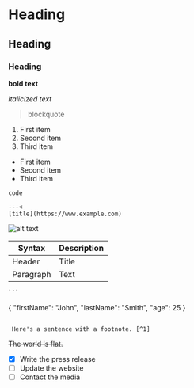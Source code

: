 <!-- Heading -->

# Heading

## Heading

### Heading

<!-- tekst -->

**bold text**

_italicized text_

> blockquote

<!-- order list  -->

1. First item
2. Second item
3. Third item

- First item
- Second item
- Third item

<!-- code  -->

`code`

<!-- link  -->

    ---<
    [title](https://www.example.com)

<!-- image  -->

![alt text](image.jpg)

<!-- tabell  -->

| Syntax    | Description |
| --------- | ----------- |
| Header    | Title       |
| Paragraph | Text        |

    ```

{
"firstName": "John",
"lastName": "Smith",
"age": 25
}

```

```

     Here's a sentence with a footnote. [^1]

[^1]: This is the footnote.

    ### My Great Heading {#custom-id}

    : definition

~~The world is flat.~~

- [x] Write the press release
- [ ] Update the website
- [ ] Contact the media
